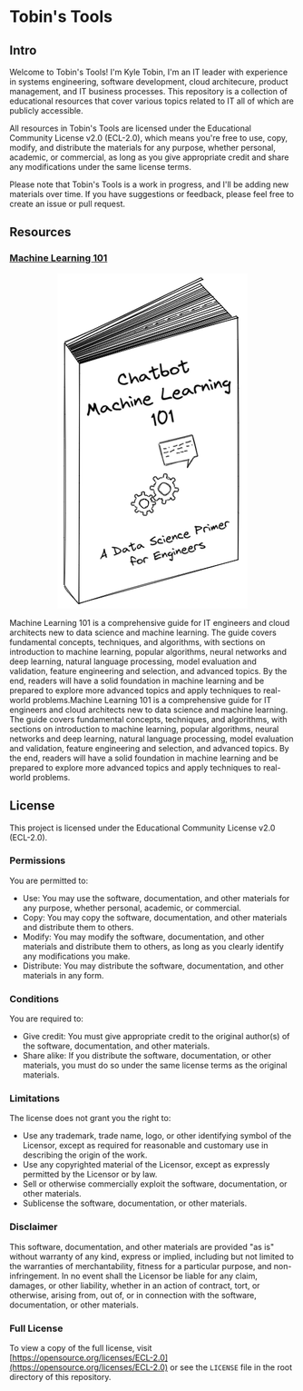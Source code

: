 # Tobin's Tools

## Intro
Welcome to Tobin's Tools! I'm Kyle Tobin, I'm an IT leader with experience in systems engineering, software development, cloud architecure, product management, and IT business processes. This repository is a collection of educational resources that cover various topics related to IT all of which are publicly accessible.

All resources in Tobin's Tools are licensed under the Educational Community License v2.0 (ECL-2.0), which means you're free to use, copy, modify, and distribute the materials for any purpose, whether personal, academic, or commercial, as long as you give appropriate credit and share any modifications under the same license terms.

Please note that Tobin's Tools is a work in progress, and I'll be adding new materials over time. If you have suggestions or feedback, please feel free to create an issue or pull request.

## Resources

### [Machine Learning 101](docs/ai-ml/chatbot-machine-learning-101.md)

<p align="center">
  <img src="/img/chatbot-machine-learning-101.png">
</p>

Machine Learning 101 is a comprehensive guide for IT engineers and cloud architects new to data science and machine learning. The guide covers fundamental concepts, techniques, and algorithms, with sections on introduction to machine learning, popular algorithms, neural networks and deep learning, natural language processing, model evaluation and validation, feature engineering and selection, and advanced topics. By the end, readers will have a solid foundation in machine learning and be prepared to explore more advanced topics and apply techniques to real-world problems.Machine Learning 101 is a comprehensive guide for IT engineers and cloud architects new to data science and machine learning. The guide covers fundamental concepts, techniques, and algorithms, with sections on introduction to machine learning, popular algorithms, neural networks and deep learning, natural language processing, model evaluation and validation, feature engineering and selection, and advanced topics. By the end, readers will have a solid foundation in machine learning and be prepared to explore more advanced topics and apply techniques to real-world problems.

## License

This project is licensed under the Educational Community License v2.0 (ECL-2.0).

### Permissions
You are permitted to:

- Use: You may use the software, documentation, and other materials for any purpose, whether personal, academic, or commercial.
- Copy: You may copy the software, documentation, and other materials and distribute them to others.
- Modify: You may modify the software, documentation, and other materials and distribute them to others, as long as you clearly identify any modifications you make.
- Distribute: You may distribute the software, documentation, and other materials in any form.

### Conditions
You are required to:

- Give credit: You must give appropriate credit to the original author(s) of the software, documentation, and other materials.
- Share alike: If you distribute the software, documentation, or other materials, you must do so under the same license terms as the original materials.

### Limitations
The license does not grant you the right to:

- Use any trademark, trade name, logo, or other identifying symbol of the Licensor, except as required for reasonable and customary use in describing the origin of the work.
- Use any copyrighted material of the Licensor, except as expressly permitted by the Licensor or by law.
- Sell or otherwise commercially exploit the software, documentation, or other materials.
- Sublicense the software, documentation, or other materials.

### Disclaimer
This software, documentation, and other materials are provided "as is" without warranty of any kind, express or implied, including but not limited to the warranties of merchantability, fitness for a particular purpose, and non-infringement. In no event shall the Licensor be liable for any claim, damages, or other liability, whether in an action of contract, tort, or otherwise, arising from, out of, or in connection with the software, documentation, or other materials.

### Full License
To view a copy of the full license, visit [https://opensource.org/licenses/ECL-2.0](https://opensource.org/licenses/ECL-2.0) or see the `LICENSE` file in the root directory of this repository.
